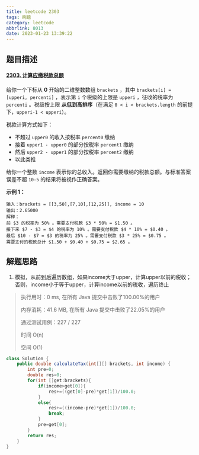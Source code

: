 ```yaml
---
title: leetcode 2303
tags: 刷题
category: leetcode
abbrlink: 8013
date: 2023-01-23 13:39:22
---
```


## 题目描述

#### [2303. 计算应缴税款总额](https://leetcode.cn/problems/calculate-amount-paid-in-taxes/)



给你一个下标从 **0** 开始的二维整数数组 `brackets` ，其中 `brackets[i] = [upperi, percenti]` ，表示第 `i` 个税级的上限是 `upperi` ，征收的税率为 `percenti` 。税级按上限 **从低到高排序**（在满足 `0 < i < brackets.length` 的前提下，`upperi-1 < upperi`）。

税款计算方式如下：

- 不超过 `upper0` 的收入按税率 `percent0` 缴纳
- 接着 `upper1 - upper0` 的部分按税率 `percent1` 缴纳
- 然后 `upper2 - upper1` 的部分按税率 `percent2` 缴纳
- 以此类推

给你一个整数 `income` 表示你的总收入。返回你需要缴纳的税款总额。与标准答案误差不超 `10-5` 的结果将被视作正确答案。

 

**示例 1：**

```
输入：brackets = [[3,50],[7,10],[12,25]], income = 10
输出：2.65000
解释：
前 $3 的税率为 50% 。需要支付税款 $3 * 50% = $1.50 。
接下来 $7 - $3 = $4 的税率为 10% 。需要支付税款 $4 * 10% = $0.40 。
最后 $10 - $7 = $3 的税率为 25% 。需要支付税款 $3 * 25% = $0.75 。
需要支付的税款总计 $1.50 + $0.40 + $0.75 = $2.65 。
```



## 解题思路

1. 模拟，从前到后遍历数组，如果income大于upper，计算upper以前的税收；否则，income小于等于upper，计算income以前的税收，遍历终止

> 执行用时：0 ms, 在所有 Java 提交中击败了100.00%的用户
>
> 内存消耗：41.6 MB, 在所有 Java 提交中击败了22.05%的用户
>
> 通过测试用例：227 / 227
>
> 时间 O(n)
>
> 空间 O(1)

```java
class Solution {
    public double calculateTax(int[][] brackets, int income) {
        int pre=0;
        double res=0;
        for(int []get:brackets){
            if(income>get[0]){
                res+=((get[0]-pre)*get[1])/100.0;
            }
            else{
                res+=((income-pre)*get[1])/100.0;
                break;
            }
            pre=get[0];
        }
        return res;
    }
}
```

